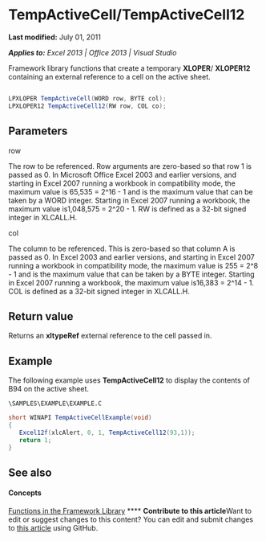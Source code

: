 
# TempActiveCell/TempActiveCell12

 **Last modified:** July 01, 2011

 _**Applies to:** Excel 2013 | Office 2013 | Visual Studio_

Framework library functions that create a temporary  **XLOPER**/ **XLOPER12** containing an external reference to a cell on the active sheet.


```C#

LPXLOPER TempActiveCell(WORD row, BYTE col);
LPXLOPER12 TempActiveCell12(RW row, COL co);
```


## Parameters

row

The row to be referenced. Row arguments are zero-based so that row 1 is passed as 0. In Microsoft Office Excel 2003 and earlier versions, and starting in Excel 2007 running a workbook in compatibility mode, the maximum value is 65,535 = 2^16 - 1 and is the maximum value that can be taken by a WORD integer. Starting in Excel 2007 running a workbook, the maximum value is1,048,575 = 2^20 - 1. RW is defined as a 32-bit signed integer in XLCALL.H.

col

The column to be referenced. This is zero-based so that column A is passed as 0. In Excel 2003 and earlier versions, and starting in Excel 2007 running a workbook in compatibility mode, the maximum value is 255 = 2^8 - 1 and is the maximum value that can be taken by a BYTE integer. Starting in Excel 2007 running a workbook, the maximum value is16,383 = 2^14 - 1. COL is defined as a 32-bit signed integer in XLCALL.H.


## Return value

Returns an  **xltypeRef** external reference to the cell passed in.


## Example

The following example uses  **TempActiveCell12** to display the contents of B94 on the active sheet.

 `\SAMPLES\EXAMPLE\EXAMPLE.C`




```C#
short WINAPI TempActiveCellExample(void)
{
   Excel12f(xlcAlert, 0, 1, TempActiveCell12(93,1));
   return 1;
}
```


## See also


#### Concepts


 [Functions in the Framework Library](7d9a13fd-9a4c-423e-bb08-4a5be57c7905.md)
****   **Contribute to this article**Want to edit or suggest changes to this content? You can edit and submit changes to  [this article](https://github.com/jhershey00/VBA_Excel_Test/OpenXMLCon/articles/ac5a200d-32d5-4313-9a6d-d730032aaf10.md) using GitHub.


